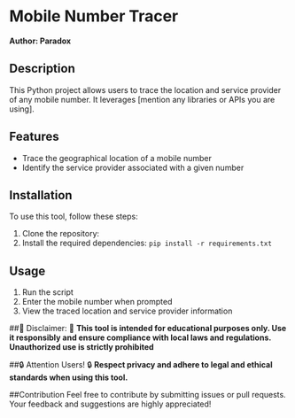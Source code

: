 # Mobile Number Tracer

**Author: Paradox**

## Description
This Python project allows users to trace the location and service provider of any mobile number. It leverages [mention any libraries or APIs you are using].

## Features
- Trace the geographical location of a mobile number
- Identify the service provider associated with a given number

## Installation
To use this tool, follow these steps:
1. Clone the repository: 
2. Install the required dependencies: `pip install -r requirements.txt`

## Usage
1. Run the script
2. Enter the mobile number when prompted
3. View the traced location and service provider information


##🚨 Disclaimer: 🚨
**This tool is intended for educational purposes only. Use it responsibly and ensure compliance with local laws and regulations. Unauthorized use is strictly prohibited**

##🔒 Attention Users! 🔒
**Respect privacy and adhere to legal and ethical standards when using this tool.**

##Contribution
Feel free to contribute by submitting issues or pull requests. Your feedback and suggestions are highly appreciated!

